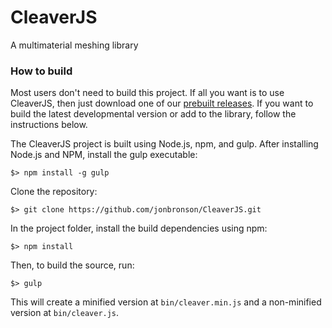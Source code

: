# CleaverJS 
A multimaterial meshing library 

### How to build ###

Most users don't need to build this project. If all you want is to use CleaverJS, then just download one of our [prebuilt releases](https://github.com/jonbronson/CleaverJS/releases). If you want to build the latest developmental version or add to the library, follow the instructions below.

The CleaverJS project is built using Node.js, npm, and gulp. After installing Node.js and NPM, install the gulp
executable:

```
$> npm install -g gulp
```

Clone the repository:
```
$> git clone https://github.com/jonbronson/CleaverJS.git
```

In the project folder, install the build dependencies using npm:

```
$> npm install
```

Then, to build the source, run:

```
$> gulp 
```

This will create a minified version at `bin/cleaver.min.js` and a non-minified version at `bin/cleaver.js`.
